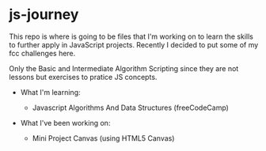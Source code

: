 # js-journey


This repo is where is going to be files that I'm working on to learn the skills to further apply in JavaScript projects.
Recently I decided to put some of my fcc challenges here. 

Only the Basic and Intermediate Algorithm Scripting since they are not lessons but exercises to pratice JS concepts.


* What I'm learning:
  * Javascript Algorithms And Data Structures (freeCodeCamp)

* What I've been working on:
  * Mini Project Canvas (using HTML5 Canvas)
